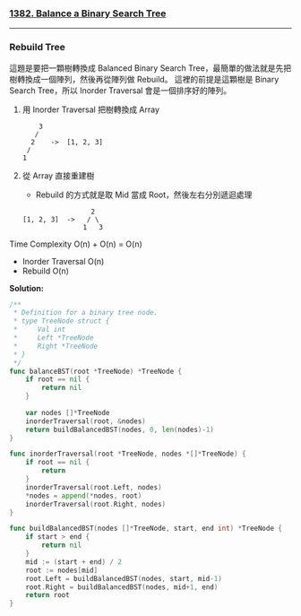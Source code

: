 ### [1382. Balance a Binary Search Tree]

---

### Rebuild Tree

這題是要把一顆樹轉換成 Balanced Binary Search Tree，最簡單的做法就是先把樹轉換成一個陣列，然後再從陣列做 Rebuild。
這裡的前提是這顆樹是 Binary Search Tree，所以 Inorder Traversal 會是一個排序好的陣列。

1.  用 Inorder Traversal 把樹轉換成 Array

    ```
        3
       /  
      2    ->  [1, 2, 3]
     /
    1
    ```
2.  從 Array 直接重建樹
    -   Rebuild 的方式就是取 Mid 當成 Root，然後左右分別遞迴處理
    
    ```                
                     2
    [1, 2, 3]  ->   / \
                   1   3 
    ```

Time Complexity O(n) + O(n) = O(n)
-   Inorder Traversal O(n)
-   Rebuild O(n)

**Solution:**
```go
/**
 * Definition for a binary tree node.
 * type TreeNode struct {
 *     Val int
 *     Left *TreeNode
 *     Right *TreeNode
 * }
 */
func balanceBST(root *TreeNode) *TreeNode {
    if root == nil {
        return nil
    }
    
    var nodes []*TreeNode
    inorderTraversal(root, &nodes)
    return buildBalancedBST(nodes, 0, len(nodes)-1)
}

func inorderTraversal(root *TreeNode, nodes *[]*TreeNode) {
    if root == nil {
        return
    }
    inorderTraversal(root.Left, nodes)
    *nodes = append(*nodes, root)
    inorderTraversal(root.Right, nodes)
}

func buildBalancedBST(nodes []*TreeNode, start, end int) *TreeNode {
    if start > end {
        return nil
    }
    mid := (start + end) / 2
    root := nodes[mid]
    root.Left = buildBalancedBST(nodes, start, mid-1)
    root.Right = buildBalancedBST(nodes, mid+1, end)
    return root
}
```

[1382. Balance a Binary Search Tree]: https://leetcode.com/problems/balance-a-binary-search-tree/